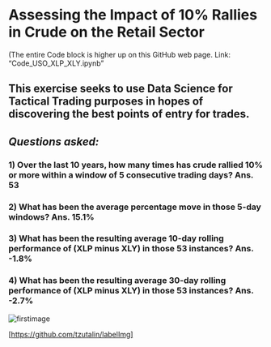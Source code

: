 # Assessing the Impact of 10% Rallies in Crude on the Retail Sector
(The entire Code block is higher up on this GitHub web page. Link: “Code_USO_XLP_XLY.ipynb”
## This exercise seeks to use Data Science for Tactical Trading purposes in hopes of discovering the best points of entry for trades.
## _Questions asked:_ 

### 1) Over the last 10 years, how many times has crude rallied 10% or more within a window of 5 consecutive trading days?  Ans. 53
### 2) What has been the average percentage move in those 5-day windows? Ans. 15.1%
### 3) What has been the resulting average 10-day rolling performance of (XLP minus XLY) in those 53 instances?  Ans.  -1.8%
### 4) What has been the resulting average 30-day rolling performance of (XLP minus XLY) in those 53 instances?  Ans.  -2.7%


![firstimage](crude_retail_1.png)



[https://github.com/tzutalin/labelImg]



